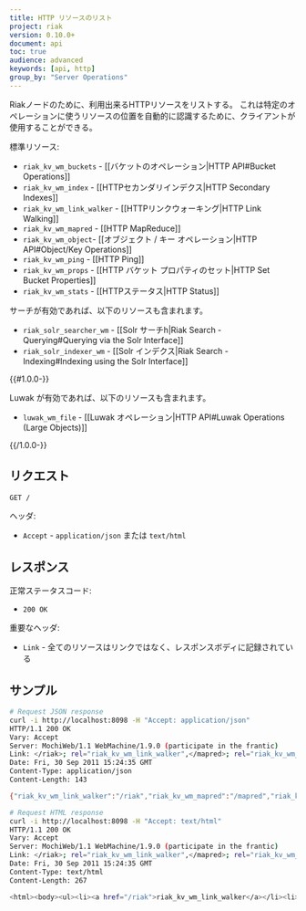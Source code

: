 ```yaml
---
title: HTTP リソースのリスト
project: riak
version: 0.10.0+
document: api
toc: true
audience: advanced
keywords: [api, http]
group_by: "Server Operations"
---
```


Riakノードのために、利用出来るHTTPリソースをリストする。
これは特定のオペレーションに使うリソースの位置を自動的に認識するために、クライアントが使用することができる。

標準リソース:

* `riak_kv_wm_buckets` - [[バケットのオペレーション|HTTP API#Bucket Operations]]
* `riak_kv_wm_index` - [[HTTPセカンダリインデクス|HTTP Secondary Indexes]]
* `riak_kv_wm_link_walker` - [[HTTPリンクウォーキング|HTTP Link Walking]]
* `riak_kv_wm_mapred` - [[HTTP MapReduce]]
* `riak_kv_wm_object`- [[オブジェクト / キー オペレーション|HTTP API#Object/Key Operations]]
* `riak_kv_wm_ping` - [[HTTP Ping]]
* `riak_kv_wm_props` - [[HTTP バケット プロパティのセット|HTTP Set Bucket Properties]]
* `riak_kv_wm_stats` - [[HTTPステータス|HTTP Status]]

サーチが有効であれば、以下のリソースも含まれます。

* `riak_solr_searcher_wm` - [[Solr サーチh|Riak Search - Querying#Querying via the Solr Interface]]
* `riak_solr_indexer_wm` - [[Solr インデクス|Riak Search - Indexing#Indexing using the Solr Interface]]

{{#1.0.0-}}

Luwak が有効であれば、以下のリソースも含まれます。

* `luwak_wm_file` - [[Luwak オペレーション|HTTP API#Luwak Operations (Large Objects)]]

{{/1.0.0-}}

## リクエスト

```bash
GET /
```

ヘッダ:

* `Accept` - `application/json` または `text/html`

## レスポンス

正常ステータスコード:

* `200 OK`

重要なヘッダ:

* `Link` - 全てのリソースはリンクではなく、レスポンスボディに記録されている

## サンプル

```bash
# Request JSON response
curl -i http://localhost:8098 -H "Accept: application/json"
HTTP/1.1 200 OK
Vary: Accept
Server: MochiWeb/1.1 WebMachine/1.9.0 (participate in the frantic)
Link: </riak>; rel="riak_kv_wm_link_walker",</mapred>; rel="riak_kv_wm_mapred",</ping>; rel="riak_kv_wm_ping",</riak>; rel="riak_kv_wm_raw",</stats>; rel="riak_kv_wm_stats"
Date: Fri, 30 Sep 2011 15:24:35 GMT
Content-Type: application/json
Content-Length: 143

{"riak_kv_wm_link_walker":"/riak","riak_kv_wm_mapred":"/mapred","riak_kv_wm_ping":"/ping","riak_kv_wm_raw":"/riak","riak_kv_wm_stats":"/stats"}

# Request HTML response
curl -i http://localhost:8098 -H "Accept: text/html"
HTTP/1.1 200 OK
Vary: Accept
Server: MochiWeb/1.1 WebMachine/1.9.0 (participate in the frantic)
Link: </riak>; rel="riak_kv_wm_link_walker",</mapred>; rel="riak_kv_wm_mapred",</ping>; rel="riak_kv_wm_ping",</riak>; rel="riak_kv_wm_raw",</stats>; rel="riak_kv_wm_stats"
Date: Fri, 30 Sep 2011 15:24:35 GMT
Content-Type: text/html
Content-Length: 267

<html><body><ul><li><a href="/riak">riak_kv_wm_link_walker</a></li><li><a href="/mapred">riak_kv_wm_mapred</a></li><li><a href="/ping">riak_kv_wm_ping</a></li><li><a href="/riak">riak_kv_wm_raw</a></li><li><a href="/stats">riak_kv_wm_stats</a></li></ul></body></html>
```